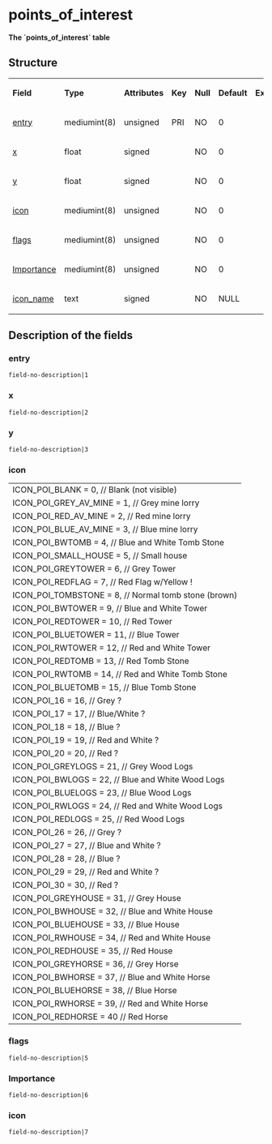 # points\_of\_interest

**The \`points\_of\_interest\` table**

## Structure

<table>
<tbody>
<tr class="odd">
<td><p><strong>Field</strong></p></td>
<td><p><strong>Type</strong></p></td>
<td><p><strong>Attributes</strong></p></td>
<td><p><strong>Key</strong></p></td>
<td><p><strong>Null</strong></p></td>
<td><p><strong>Default</strong></p></td>
<td><p><strong>Extra</strong></p></td>
<td><p><strong>Comment</strong></p></td>
</tr>
<tr class="even">
<td><p><a href="#entry">entry</a></p></td>
<td><p>mediumint(8)</p></td>
<td><p>unsigned</p></td>
<td><p>PRI</p></td>
<td><p>NO</p></td>
<td><p>0</p></td>
<td><p><br />
</p></td>
<td><p><br />
</p></td>
</tr>
<tr class="odd">
<td><p><a href="#x">x</a></p></td>
<td><p>float</p></td>
<td><p>signed</p></td>
<td><p><br />
</p></td>
<td><p>NO</p></td>
<td><p>0</p></td>
<td><p><br />
</p></td>
<td><p><br />
</p></td>
</tr>
<tr class="even">
<td><p><a href="#y">y</a></p></td>
<td><p>float</p></td>
<td><p>signed</p></td>
<td><p><br />
</p></td>
<td><p>NO</p></td>
<td><p>0</p></td>
<td><p><br />
</p></td>
<td><p><br />
</p></td>
</tr>
<tr class="odd">
<td><p><a href="#icon">icon</a></p></td>
<td><p>mediumint(8)</p></td>
<td><p>unsigned</p></td>
<td><p><br />
</p></td>
<td><p>NO</p></td>
<td><p>0</p></td>
<td><p><br />
</p></td>
<td><p><br />
</p></td>
</tr>
<tr class="even">
<td><p><a href="#flags">flags</a></p></td>
<td><p>mediumint(8)</p></td>
<td><p>unsigned</p></td>
<td><p><br />
</p></td>
<td><p>NO</p></td>
<td><p>0</p></td>
<td><p><br />
</p></td>
<td><p><br />
</p></td>
</tr>
<tr class="odd">
<td><p><a href="#importance">Importance</a></p></td>
<td><p>mediumint(8)</p></td>
<td><p>unsigned</p></td>
<td><p><br />
</p></td>
<td><p>NO</p></td>
<td><p>0</p></td>
<td><p><br />
</p></td>
<td><p><br />
</p></td>
</tr>
<tr class="even">
<td><p><a href="#icon_name">icon_name</a></p></td>
<td><p>text</p></td>
<td><p>signed</p></td>
<td><p><br />
</p></td>
<td><p>NO</p></td>
<td><p>NULL</p></td>
<td><p><br />
</p></td>
<td><p><br />
</p></td>
</tr>
</tbody>
</table>

## Description of the fields

### entry

`field-no-description|1`

### x

`field-no-description|2`

### y

`field-no-description|3`

### icon

|                                                        |
|--------------------------------------------------------|
| ICON\_POI\_BLANK = 0, // Blank (not visible)           |
| ICON\_POI\_GREY\_AV\_MINE = 1, // Grey mine lorry      |
| ICON\_POI\_RED\_AV\_MINE = 2, // Red mine lorry        |
| ICON\_POI\_BLUE\_AV\_MINE = 3, // Blue mine lorry      |
| ICON\_POI\_BWTOMB = 4, // Blue and White Tomb Stone    |
| ICON\_POI\_SMALL\_HOUSE = 5, // Small house            |
| ICON\_POI\_GREYTOWER = 6, // Grey Tower                |
| ICON\_POI\_REDFLAG = 7, // Red Flag w/Yellow !         |
| ICON\_POI\_TOMBSTONE = 8, // Normal tomb stone (brown) |
| ICON\_POI\_BWTOWER = 9, // Blue and White Tower        |
| ICON\_POI\_REDTOWER = 10, // Red Tower                 |
| ICON\_POI\_BLUETOWER = 11, // Blue Tower               |
| ICON\_POI\_RWTOWER = 12, // Red and White Tower        |
| ICON\_POI\_REDTOMB = 13, // Red Tomb Stone             |
| ICON\_POI\_RWTOMB = 14, // Red and White Tomb Stone    |
| ICON\_POI\_BLUETOMB = 15, // Blue Tomb Stone           |
| ICON\_POI\_16 = 16, // Grey ?                          |
| ICON\_POI\_17 = 17, // Blue/White ?                    |
| ICON\_POI\_18 = 18, // Blue ?                          |
| ICON\_POI\_19 = 19, // Red and White ?                 |
| ICON\_POI\_20 = 20, // Red ?                           |
| ICON\_POI\_GREYLOGS = 21, // Grey Wood Logs            |
| ICON\_POI\_BWLOGS = 22, // Blue and White Wood Logs    |
| ICON\_POI\_BLUELOGS = 23, // Blue Wood Logs            |
| ICON\_POI\_RWLOGS = 24, // Red and White Wood Logs     |
| ICON\_POI\_REDLOGS = 25, // Red Wood Logs              |
| ICON\_POI\_26 = 26, // Grey ?                          |
| ICON\_POI\_27 = 27, // Blue and White ?                |
| ICON\_POI\_28 = 28, // Blue ?                          |
| ICON\_POI\_29 = 29, // Red and White ?                 |
| ICON\_POI\_30 = 30, // Red ?                           |
| ICON\_POI\_GREYHOUSE = 31, // Grey House               |
| ICON\_POI\_BWHOUSE = 32, // Blue and White House       |
| ICON\_POI\_BLUEHOUSE = 33, // Blue House               |
| ICON\_POI\_RWHOUSE = 34, // Red and White House        |
| ICON\_POI\_REDHOUSE = 35, // Red House                 |
| ICON\_POI\_GREYHORSE = 36, // Grey Horse               |
| ICON\_POI\_BWHORSE = 37, // Blue and White Horse       |
| ICON\_POI\_BLUEHORSE = 38, // Blue Horse               |
| ICON\_POI\_RWHORSE = 39, // Red and White Horse        |
| ICON\_POI\_REDHORSE = 40 // Red Horse                  |

### flags

`field-no-description|5`

### Importance

`field-no-description|6`

### icon

`field-no-description|7`
